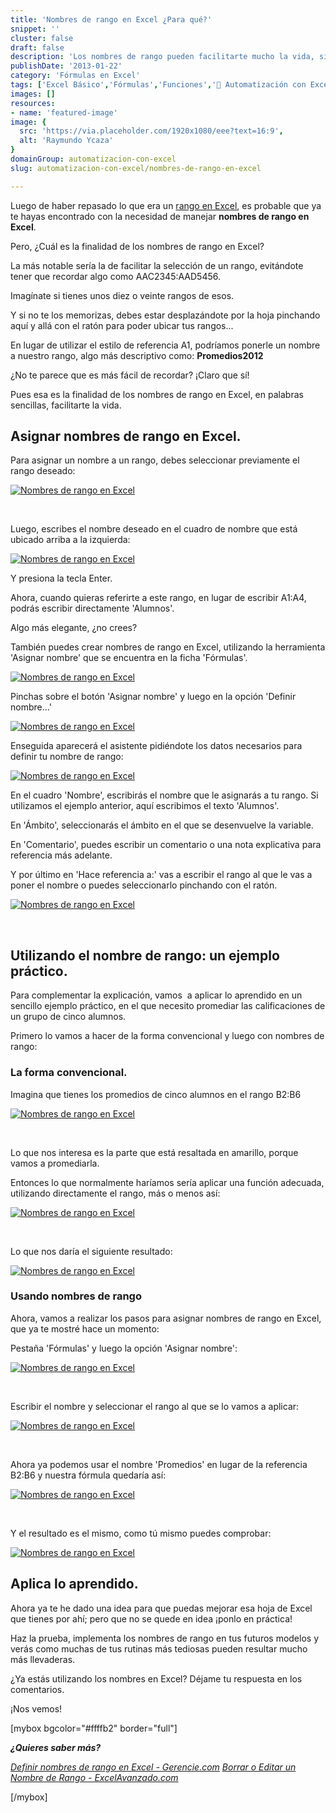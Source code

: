 ```yaml
---
title: 'Nombres de rango en Excel ¿Para qué?'
snippet: ''
cluster: false
draft: false 
description: 'Los nombres de rango pueden facilitarte mucho la vida, si te tomas unos minutos para entenderlos. Pincha aquí y aprende a utilizarlos en 5 minutos.'
publishDate: '2013-01-22'
category: 'Fórmulas en Excel'
tags: ['Excel Básico','Fórmulas','Funciones','🤖 Automatización con Excel']
images: []
resources: 
- name: 'featured-image'
image: {
  src: 'https://via.placeholder.com/1920x1080/eee?text=16:9',
  alt: 'Raymundo Ycaza'
}
domainGroup: automatizacion-con-excel
slug: automatizacion-con-excel/nombres-de-rango-en-excel

---
```


Luego de haber repasado lo que era un [rango en Excel](http://raymundoycaza.com/que-es-un-rango-en-excel/), es probable que ya te hayas encontrado con la necesidad de manejar **nombres de rango en Excel**.

Pero, ¿Cuál es la finalidad de los nombres de rango en Excel?

La más notable sería la de facilitar la selección de un rango, evitándote tener que recordar algo como AAC2345:AAD5456.

Imagínate si tienes unos diez o veinte rangos de esos.

Y si no te los memorizas, debes estar desplazándote por la hoja pinchando aquí y allá con el ratón para poder ubicar tus rangos...

En lugar de utilizar el estilo de referencia A1, podríamos ponerle un nombre a nuestro rango, algo más descriptivo como: **Promedios2012**

¿No te parece que es más fácil de recordar? ¡Claro que sí!

Pues esa es la finalidad de los nombres de rango en Excel, en palabras sencillas, facilitarte la vida.

## Asignar nombres de rango en Excel.

Para asignar un nombre a un rango, debes seleccionar previamente el rango deseado:

[![Nombres de rango en Excel](images/nombres-de-rango-en-excel-0001291.png)](http://raymundoycaza.com/wp-content/uploads/nombres-de-rango-en-excel-0001291.png)

 

Luego, escribes el nombre deseado en el cuadro de nombre que está ubicado arriba a la izquierda:

[![Nombres de rango en Excel](images/nombres-de-rango-en-excel-0001301.png)](http://raymundoycaza.com/wp-content/uploads/nombres-de-rango-en-excel-0001301.png)

Y presiona la tecla Enter.

Ahora, cuando quieras referirte a este rango, en lugar de escribir A1:A4, podrás escribir directamente 'Alumnos'.

Algo más elegante, ¿no crees?

También puedes crear nombres de rango en Excel, utilizando la herramienta 'Asignar nombre' que se encuentra en la ficha 'Fórmulas'.

[![Nombres de rango en Excel](images/nombres-de-rango-en-excel-0001321.png)](http://raymundoycaza.com/wp-content/uploads/nombres-de-rango-en-excel-0001321.png)

Pinchas sobre el botón 'Asignar nombre' y luego en la opción 'Definir nombre...'

[![Nombres de rango en Excel](images/nombres-de-rango-en-excel-0001331.png)](http://raymundoycaza.com/wp-content/uploads/nombres-de-rango-en-excel-0001331.png)

Enseguida aparecerá el asistente pidiéndote los datos necesarios para definir tu nombre de rango:

[![Nombres de rango en Excel](images/nombres-de-rango-en-excel-0001341.png)](http://raymundoycaza.com/wp-content/uploads/nombres-de-rango-en-excel-0001341.png)

En el cuadro 'Nombre', escribirás el nombre que le asignarás a tu rango. Si utilizamos el ejemplo anterior, aquí escribimos el texto 'Alumnos'.

En 'Ámbito', seleccionarás el ámbito en el que se desenvuelve la variable.

En 'Comentario', puedes escribir un comentario o una nota explicativa para referencia más adelante.

Y por último en 'Hace referencia a:' vas a escribir el rango al que le vas a poner el nombre o puedes seleccionarlo pinchando con el ratón.

[![Nombres de rango en Excel](images/nombres-de-rango-en-excel-0001351.png)](http://raymundoycaza.com/wp-content/uploads/nombres-de-rango-en-excel-0001351.png)

 

## Utilizando el nombre de rango: un ejemplo práctico.

Para complementar la explicación, vamos  a aplicar lo aprendido en un sencillo ejemplo práctico, en el que necesito promediar las calificaciones de un grupo de cinco alumnos.

Primero lo vamos a hacer de la forma convencional y luego con nombres de rango:

### La forma convencional.

Imagina que tienes los promedios de cinco alumnos en el rango B2:B6

[![Nombres de rango en Excel](images/nombres-de-rango-en-excel-0001361.png)](http://raymundoycaza.com/wp-content/uploads/nombres-de-rango-en-excel-0001361.png)

 

Lo que nos interesa es la parte que está resaltada en amarillo, porque vamos a promediarla.

Entonces lo que normalmente haríamos sería aplicar una función adecuada, utilizando directamente el rango, más o menos así:

[![Nombres de rango en Excel](images/nombres-de-rango-en-excel-0001371.png)](http://raymundoycaza.com/wp-content/uploads/nombres-de-rango-en-excel-0001371.png)

 

Lo que nos daría el siguiente resultado:

[![Nombres de rango en Excel](images/nombres-de-rango-en-excel-0001381.png)](http://raymundoycaza.com/wp-content/uploads/nombres-de-rango-en-excel-0001381.png)

### Usando nombres de rango

Ahora, vamos a realizar los pasos para asignar nombres de rango en Excel, que ya te mostré hace un momento:

Pestaña 'Fórmulas' y luego la opción 'Asignar nombre':

[![Nombres de rango en Excel](images/nombres-de-rango-en-excel-0001331.png)](http://raymundoycaza.com/wp-content/uploads/nombres-de-rango-en-excel-0001331.png)

 

Escribir el nombre y seleccionar el rango al que se lo vamos a aplicar:

[![Nombres de rango en Excel](images/nombres-de-rango-en-excel-0001391.png)](http://raymundoycaza.com/wp-content/uploads/nombres-de-rango-en-excel-0001391.png)

 

Ahora ya podemos usar el nombre 'Promedios' en lugar de la referencia B2:B6 y nuestra fórmula quedaría así:

[![Nombres de rango en Excel](images/nombres-de-rango-en-excel-0001401.png)](http://raymundoycaza.com/wp-content/uploads/nombres-de-rango-en-excel-0001401.png)

 

Y el resultado es el mismo, como tú mismo puedes comprobar:

[![Nombres de rango en Excel](images/nombres-de-rango-en-excel-0001411.png)](http://raymundoycaza.com/wp-content/uploads/nombres-de-rango-en-excel-0001411.png)

## Aplica lo aprendido.

Ahora ya te he dado una idea para que puedas mejorar esa hoja de Excel que tienes por ahí; pero que no se quede en idea ¡ponlo en práctica!

Haz la prueba, implementa los nombres de rango en tus futuros modelos y verás como muchas de tus rutinas más tediosas pueden resultar mucho más llevaderas.

¿Ya estás utilizando los nombres en Excel? Déjame tu respuesta en los comentarios.

¡Nos vemos!

\[mybox bgcolor="#ffffb2" border="full"\]

_**¿Quieres saber más?**_

_[Definir nombres de rango en Excel - Gerencie.com](http://www.gerencie.com/definir-nombres-de-rango-en-excel.html) [Borrar o Editar un Nombre de Rango - ExcelAvanzado.com](http://www.excelavanzado.com/2011/02/borrar-o-editar-un-nombre-de-rango.html)_

\[/mybox\]

